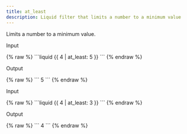 ```yaml
---
title: at_least
description: Liquid filter that limits a number to a minimum value
---
```


Limits a number to a minimum value.

<p class="code-label">Input</p>
{% raw %}
```liquid
{{ 4 | at_least: 5 }}
```
{% endraw %}

<p class="code-label">Output</p>
{% raw %}
```
5
```
{% endraw %}

<p class="code-label">Input</p>
{% raw %}
```liquid
{{ 4 | at_least: 3 }}
```
{% endraw %}

<p class="code-label">Output</p>
{% raw %}
```
4
```
{% endraw %}
